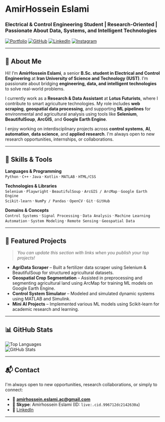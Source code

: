 # AmirHossein Eslami  
### Electrical & Control Engineering Student | Research-Oriented | Passionate About Data, Systems, and Intelligent Technologies

[![Portfolio](https://img.shields.io/badge/Portfolio-About.me-blue)](https://about.me/amirhosseineslami)
[![GitHub](https://img.shields.io/badge/GitHub-amirhosseineslami-181717?logo=github)](https://github.com/amirhosseineslami)
[![LinkedIn](https://img.shields.io/badge/LinkedIn-Amir%20Hossein%20Eslami-blue?logo=linkedin)](https://www.linkedin.com/in/amir-hossein-eslami)
[![Instagram](https://img.shields.io/badge/Instagram-@AmirHEslamy-E4405F?logo=instagram&logoColor=white)](https://www.instagram.com/AmirHEslamy)

---

## 🚀 About Me

Hi! I’m **AmirHossein Eslami**, a senior **B.Sc. student in Electrical and Control Engineering** at **Iran University of Science and Technology (IUST)**. I’m passionate about bridging **engineering, data, and intelligent technologies** to solve real-world problems.

I currently work as a **Research & Data Assistant** at **Lotus Futurists**, where I contribute to smart agriculture technologies. My role includes **web scraping**, **geospatial data processing**, and supporting **ML pipelines** for environmental and agricultural analysis using tools like **Selenium**, **BeautifulSoup**, **ArcGIS**, and **Google Earth Engine**.

I enjoy working on interdisciplinary projects across **control systems**, **AI**, **automation**, **data science**, and **applied research**. I'm always open to new research opportunities, internships, or collaborations.

---

## 🧠 Skills & Tools

**Languages & Programming**  
`Python` · `C++` · `Java` · `Kotlin` · `MATLAB` · `HTML/CSS`

**Technologies & Libraries**  
`Selenium` · `Playwright` · `BeautifulSoup` · `ArcGIS / ArcMap` · `Google Earth Engine`  
`Scikit-learn` · `NumPy / Pandas` · `OpenCV` · `Git` · `GitHub`

**Domains & Concepts**  
`Control Systems` · `Signal Processing` · `Data Analysis` · `Machine Learning`  
`Automation` · `System Modeling` · `Remote Sensing` · `Geospatial Data`

---

## 🧩 Featured Projects

> *You can update this section with links when you publish your top projects!*

- **AgriData Scraper** – Built a fertilizer data scraper using Selenium & BeautifulSoup for structured agricultural datasets.  
- **Geospatial Crop Segmentation** – Assisted in preprocessing and segmenting agricultural land using ArcMap for training ML models on Google Earth Engine.  
- **Control System Simulator** – Modeled and simulated dynamic systems using MATLAB and Simulink.  
- **Mini AI Projects** – Implemented various ML models using Scikit-learn for academic research and learning.

---

## 📊 GitHub Stats

![Top Languages](https://github-readme-stats.vercel.app/api/top-langs/?username=amirhosseineslami&layout=compact&langs_count=6&theme=radical)  
![GitHub Stats](https://github-readme-stats.vercel.app/api?username=amirhosseineslami&show_icons=true&theme=radical)

---

## 📬 Contact

I'm always open to new opportunities, research collaborations, or simply to connect:

- 📧 **amirhossein.eslami.ac@gmail.com**  
- 💬 **Skype**: Amirhossein Eslami (ID: `live:.cid.996712dc2142630a`)  
- 🔗 [LinkedIn](https://www.linkedin.com/in/amir-hossein-eslami)

---

